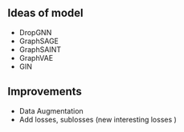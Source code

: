 



## Ideas of model

- DropGNN
- GraphSAGE
- GraphSAINT
- GraphVAE
- GIN

## Improvements
- Data Augmentation
- Add losses, sublosses (new interesting losses )
